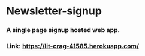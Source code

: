 # Newsletter-signup
### A single page signup hosted web app.
### Link: https://lit-crag-41585.herokuapp.com/
